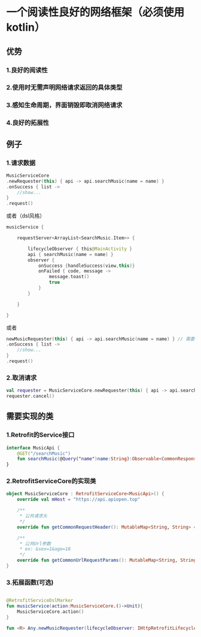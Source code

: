 # 一个阅读性良好的网络框架（必须使用kotlin）

## 优势
### 1.良好的阅读性
### 2.使用时无需声明网络请求返回的具体类型
### 3.感知生命周期，界面销毁即取消网络请求
### 4.良好的拓展性

## 例子
### 1.请求数据
```kotlin
MusicServiceCore
.newRequester(this) { api -> api.searchMusic(name = name) }
.onSuccess { list ->
    //show...
}
.request()
```
或者（dsl风格）
```kotlin
musicService {

    requestServer<ArrayList<SearchMusic.Item>> {

        lifecycleObserver { this@MainActivity }
        api { searchMusic(name = name) }
        observer {
            onSuccess {handleSuccess(view,this)}
            onFailed { code, message ->
                message.toast()
                true
            }
        }

    }

}

```
或者
```kotlin
newMusicRequester(this) { api -> api.searchMusic(name = name) } // 需要手写拓展函数
.onSuccess { list ->
    //show...
}
.request()
```

### 2.取消请求
```kotlin
val requester = MusicServiceCore.newRequester(this) { api -> api.searchMusic(name = name) }.request()
requester.cancel()
```
## 需要实现的类
### 1.Retrofit的Service接口
```kotlin
interface MusicApi {
    @GET("/searchMusic")
    fun searchMusic(@Query("name")name:String):Observable<CommonResponse<ArrayList<SearchMusic.Item>>>
}
```
### 2.RetrofitServiceCore的实现类
```kotlin
object MusicServiceCore : RetrofitServiceCore<MusicApi>() {
    override val mHost = "https://api.apiopen.top"

    /**
     * 公共请求头
     */
    override fun getCommonRequestHeader(): MutableMap<String, String> = mutableMapOf()

    /**
     * 公共Url参数
     * ex: &sex=1&age=18
     */
    override fun getCommonUrlRequestParams(): MutableMap<String, String> = mutableMapOf()
}
```
### 3.拓展函数(可选)
```kotlin

@RetrofitServiceDslMarker
fun musicService(action:MusicServiceCore.()->Unit){
    MusicServiceCore.action()
}

fun <R> Any.newMusicRequester(lifecycleObserver: IHttpRetrofitLifecycleObserver? = null, preRequest: (MusicApi) -> Observable<CommonResponse<R>>) = MusicServiceCore.newRequester(lifecycleObserver, preRequest)
```

